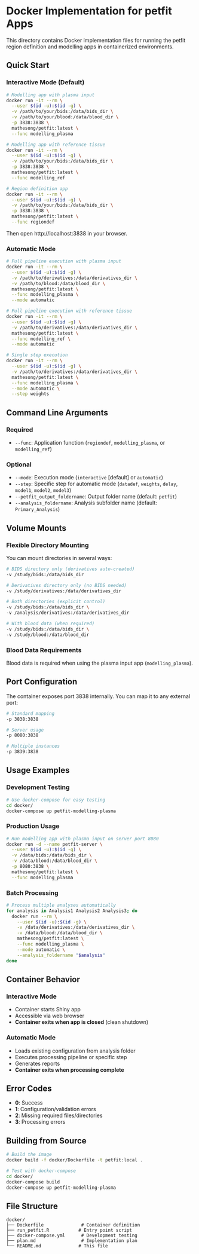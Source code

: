 # Docker Implementation for petfit Apps

This directory contains Docker implementation files for running the petfit region definition and modelling apps in containerized environments.

## Quick Start

### Interactive Mode (Default)
```bash
# Modelling app with plasma input
docker run -it --rm \
  --user $(id -u):$(id -g) \
  -v /path/to/your/bids:/data/bids_dir \
  -v /path/to/your/blood:/data/blood_dir \
  -p 3838:3838 \
  mathesong/petfit:latest \
  --func modelling_plasma

# Modelling app with reference tissue
docker run -it --rm \
  --user $(id -u):$(id -g) \
  -v /path/to/your/bids:/data/bids_dir \
  -p 3838:3838 \
  mathesong/petfit:latest \
  --func modelling_ref

# Region definition app
docker run -it --rm \
  --user $(id -u):$(id -g) \
  -v /path/to/your/bids:/data/bids_dir \
  -p 3838:3838 \
  mathesong/petfit:latest \
  --func regiondef
```

Then open http://localhost:3838 in your browser.

### Automatic Mode
```bash
# Full pipeline execution with plasma input
docker run -it --rm \
  --user $(id -u):$(id -g) \
  -v /path/to/derivatives:/data/derivatives_dir \
  -v /path/to/blood:/data/blood_dir \
  mathesong/petfit:latest \
  --func modelling_plasma \
  --mode automatic

# Full pipeline execution with reference tissue
docker run -it --rm \
  --user $(id -u):$(id -g) \
  -v /path/to/derivatives:/data/derivatives_dir \
  mathesong/petfit:latest \
  --func modelling_ref \
  --mode automatic

# Single step execution
docker run -it --rm \
  --user $(id -u):$(id -g) \
  -v /path/to/derivatives:/data/derivatives_dir \
  mathesong/petfit:latest \
  --func modelling_plasma \
  --mode automatic \
  --step weights
```

## Command Line Arguments

### Required
- `--func`: Application function (`regiondef`, `modelling_plasma`, or `modelling_ref`)

### Optional
- `--mode`: Execution mode (`interactive` [default] or `automatic`)
- `--step`: Specific step for automatic mode (`datadef`, `weights`, `delay`, `model1`, `model2`, `model3`)
- `--petfit_output_foldername`: Output folder name (default: `petfit`)
- `--analysis_foldername`: Analysis subfolder name (default: `Primary_Analysis`)

## Volume Mounts

### Flexible Directory Mounting
You can mount directories in several ways:

```bash
# BIDS directory only (derivatives auto-created)
-v /study/bids:/data/bids_dir

# Derivatives directory only (no BIDS needed)
-v /study/derivatives:/data/derivatives_dir

# Both directories (explicit control)
-v /study/bids:/data/bids_dir \
-v /analysis/derivatives:/data/derivatives_dir

# With blood data (when required)
-v /study/bids:/data/bids_dir \
-v /study/blood:/data/blood_dir
```

### Blood Data Requirements
Blood data is required when using the plasma input app (`modelling_plasma`).

## Port Configuration

The container exposes port 3838 internally. You can map it to any external port:

```bash
# Standard mapping
-p 3838:3838

# Server usage
-p 8080:3838

# Multiple instances
-p 3839:3838
```

## Usage Examples

### Development Testing
```bash
# Use docker-compose for easy testing
cd docker/
docker-compose up petfit-modelling-plasma
```

### Production Usage
```bash
# Run modelling app with plasma input on server port 8080
docker run -d --name petfit-server \
  --user $(id -u):$(id -g) \
  -v /data/bids:/data/bids_dir \
  -v /data/blood:/data/blood_dir \
  -p 8080:3838 \
  mathesong/petfit:latest \
  --func modelling_plasma
```

### Batch Processing
```bash
# Process multiple analyses automatically
for analysis in Analysis1 Analysis2 Analysis3; do
  docker run --rm \
    --user $(id -u):$(id -g) \
    -v /data/derivatives:/data/derivatives_dir \
    -v /data/blood:/data/blood_dir \
    mathesong/petfit:latest \
    --func modelling_plasma \
    --mode automatic \
    --analysis_foldername "$analysis"
done
```

## Container Behavior

### Interactive Mode
- Container starts Shiny app
- Accessible via web browser
- **Container exits when app is closed** (clean shutdown)

### Automatic Mode
- Loads existing configuration from analysis folder
- Executes processing pipeline or specific step
- Generates reports
- **Container exits when processing complete**

## Error Codes

- **0**: Success
- **1**: Configuration/validation errors
- **2**: Missing required files/directories
- **3**: Processing errors

## Building from Source

```bash
# Build the image
docker build -f docker/Dockerfile -t petfit:local .

# Test with docker-compose
cd docker/
docker-compose build
docker-compose up petfit-modelling-plasma
```

## File Structure

```
docker/
├── Dockerfile              # Container definition
├── run_petfit.R           # Entry point script
├── docker-compose.yml      # Development testing
├── plan.md                 # Implementation plan
└── README.md              # This file
```